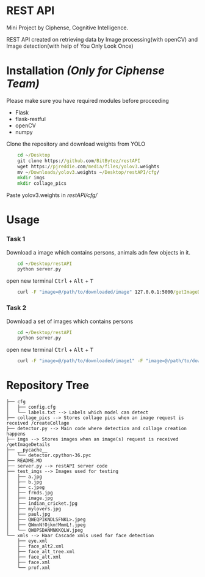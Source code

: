 # REST API 

Mini Project by Ciphense, Cognitive Intelligence.

REST API created on retrieving data by Image processing(with openCV) and Image detection(with help of You Only Look Once)

# Installation _(Only for Ciphense Team)_
Please make sure you have required modules before proceeding

- Flask
- flask-restful
- openCV
- numpy

Clone the repository and download weights from YOLO
```bat
    cd ~/Desktop
    git clone https://github.com/BitBytez/restAPI
    wget https://pjreddie.com/media/files/yolov3.weights
    mv ~/Downloads/yolov3.weights ~/Desktop/restAPI/cfg/
    mkdir imgs
    mkdir collage_pics
```
Paste yolov3.weights in *restAPI/cfg/*


# Usage

### Task 1

Download a image which contains persons, animals adn few objects in it. 
```bat
    cd ~/Desktop/restAPI
    python server.py
```
open new terminal <kbd>Ctrl</kbd> + <kbd>Alt</kbd> + <kbd>T</kbd>
```bat
    curl -F "image=@/path/to/downloaded/image" 127.0.0.1:5000/getImageDetails
```

### Task 2

Download a set of images which contains persons
```bat
    cd ~/Desktop/restAPI
    python server.py
```
open new terminal <kbd>Ctrl</kbd> + <kbd>Alt</kbd> + <kbd>T</kbd>
```bat
    curl -F "image=@/path/to/downloaded/image1" -F "image=@/path/to/downloaded/image2" 127.0.0.1:5000/createCollage > myOutputCollage.jpg
```

# Repository Tree
```
├── cfg 
│   ├── config.cfg 
│   └── labels.txt --> Labels which model can detect
├── collage_pics --> Stores collage pics when an image request is received /createCollage
├── detector.py --> Main code where detection and collage creation happens
├── imgs --> Stores images when an image(s) request is received /getImageDetails
├── __pycache__
│   └── detector.cpython-36.pyc
├── README.MD
├── server.py --> restAPI server code
├── test_imgs --> Images used for testing
│   ├── a.jpg
│   ├── b.jpg
│   ├── c.jpeg
│   ├── frnds.jpg
│   ├── image.jpg
│   ├── indian_cricket.jpg
│   ├── mylovers.jpg
│   ├── paul.jpg
│   ├── QWEQPIKNDLSFNKL>.jpeg
│   ├── QWmnN!Ojkm!MmmL!.jpeg
│   └── QWOPSDANMNKKQLW.jpeg
└── xmls --> Haar Cascade xmls used for face detection
    ├── eye.xml
    ├── face_alt2.xml
    ├── face_alt_tree.xml
    ├── face_alt.xml
    ├── face.xml
    └── prof.xml
```